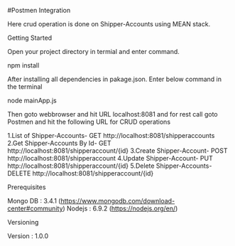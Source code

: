#Postmen Integration

 Here crud operation is done on Shipper-Accounts using MEAN stack.

Getting Started

 Open your project directory in termial and enter command.

 npm install

 After installing all dependencies in pakage.json. Enter below command in the terminal

 node mainApp.js

Then goto webbrowser and hit URL localhost:8081
and for rest call goto Postmen and hit the following URL for CRUD operations

 1.List of Shipper-Accounts- GET http://localhost:8081/shipperaccounts
 2.Get Shipper-Accounts By Id- GET http://localhost:8081/shipperaccount/{id}
 3.Create Shipper-Account- POST http://localhost:8081/shipperaccount
 4.Update Shipper-Account- PUT http://localhost:8081/shipperaccount/{id}
 5.Delete Shipper-Accounts-DELETE http://localhost:8081/shipperaccount/{id}

Prerequisites
 
 Mongo DB : 3.4.1 (https://www.mongodb.com/download-center#community)
 Nodejs : 6.9.2 (https://nodejs.org/en/)

Versioning

 Version : 1.0.0
